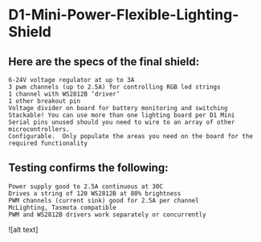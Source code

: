 # D1-Mini-Power-Flexible-Lighting-Shield

## Here are the specs of the final shield:

	6-24V voltage regulator at up to 3A
	3 pwm channels (up to 2.5A) for controlling RGB led strings
	1 channel with WS2812B ‘driver’
	1 other breakout pin
	Voltage divider on board for battery monitoring and switching
	Stackable! You can use more than one lighting board per D1 Mini
	Serial pins unused should you need to wire to an array of other microcontrollers.
	Configurable.  Only populate the areas you need on the board for the required functionality

## Testing confirms the following:

	Power supply good to 2.5A continuous at 30C
	Drives a string of 120 WS2812B at 80% brightness
	PWM channels (current sink) good for 2.5A per channel
	McLighting, Tasmota compatible
	PWM and WS2812B drivers work separately or concurrently

![alt text]
